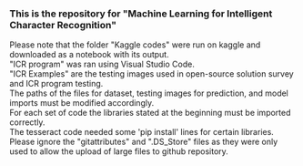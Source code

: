 ### This is the repository for "Machine Learning for Intelligent Character Recognition"

Please note that the folder "Kaggle codes" were run on kaggle and downloaded as a notebook with its output.\
"ICR program" was ran using Visual Studio Code.\
"ICR Examples" are the testing images used in open-source solution survey and ICR program testing.\
The paths of the files for dataset, testing images for prediction, and model imports must be modified accordingly.\
For each set of code the libraries stated at the beginning must be imported correctly.\
The tesseract code needed some 'pip install' lines for certain libraries.\
Please ignore the "gitattributes" and ".DS_Store" files as they were only used to allow the upload of large files to github repository.
